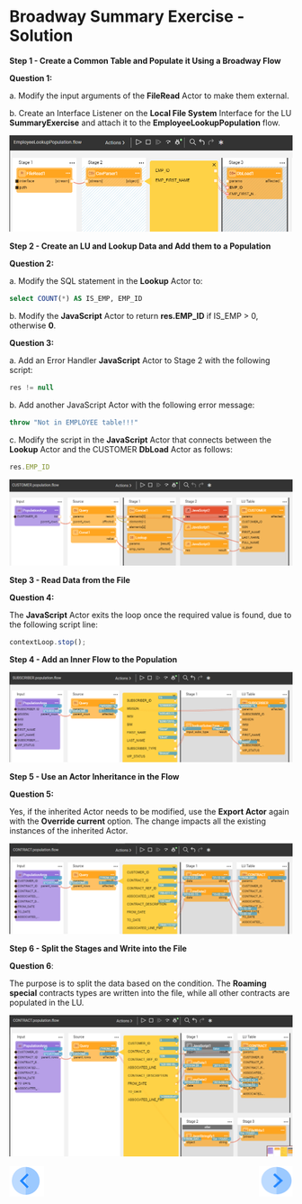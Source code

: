 # Broadway Summary Exercise - Solution

**Step 1 - Create a Common Table and Populate it Using a Broadway Flow**

**Question 1:**

a. Modify the input arguments of the **FileRead** Actor to make them external.

b. Create an Interface Listener on the **Local File System** Interface for the LU **SummaryExercise** and attach it to the **EmployeeLookupPopulation** flow.

![image](images/exam_0.PNG)

**Step 2 - Create an LU and Lookup Data and Add them to a Population**

**Question 2:**

a. Modify the SQL statement in the **Lookup** Actor to:

~~~sql
select COUNT(*) AS IS_EMP, EMP_ID
~~~

b. Modify the **JavaScript** Actor to return **res.EMP_ID** if IS_EMP > 0, otherwise **0**.

**Question 3:**

a. Add an Error Handler **JavaScript** Actor to Stage 2 with the following script:

~~~javascript
res != null 
~~~

b. Add another JavaScript Actor with the following error message:

~~~javascript
throw "Not in EMPLOYEE table!!!"
~~~

c. Modify the script in the **JavaScript** Actor that connects between the **Lookup** Actor and the CUSTOMER **DbLoad** Actor as follows:

~~~javascript
res.EMP_ID
~~~

![image](images/exam_1.PNG)

**Step 3 - Read Data from the File**

**Question 4:**

The **JavaScript** Actor exits the loop once the required value is found, due to the following script line:

~~~javascript
contextLoop.stop();
~~~

**Step 4 - Add an Inner Flow to the Population**

![image](images/exam_2.PNG)

**Step 5 - Use an Actor Inheritance in the Flow**

**Question 5:**

Yes, if the inherited Actor needs to be modified, use the **Export Actor** again with the **Override current** option. The change impacts all the existing instances of the inherited Actor.

![image](images/exam_3.PNG)

**Step 6 - Split the Stages and Write into the File**

**Question 6**:

The purpose is to split the data based on the condition. The **Roaming special** contracts types are written into the file, while all other contracts are populated in the LU.

![image](images/exam_4.PNG)



[![Previous](/articles/images/Previous.png)](22_broadway_summary_exercise.md)[<img align="right" width="60" height="54" src="/articles/images/Next.png">](23_broadway_exam.md)
